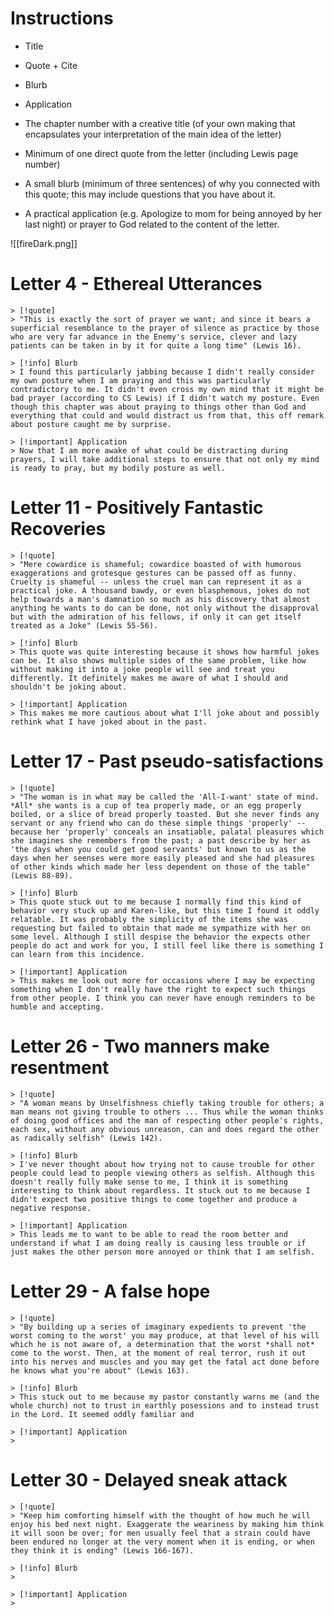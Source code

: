# Instructions

- Title
- Quote + Cite
- Blurb
- Application

- The chapter number with a creative title (of your own making that encapsulates your interpretation of the main idea of the letter)
- Minimum of one direct quote from the letter (including Lewis page number)
- A small blurb (minimum of three sentences) of why you connected with this quote; this may include questions that you have about it.
- A practical application (e.g. Apologize to mom for being annoyed by her last night) or prayer to God related to the content of the letter.

![[fireDark.png]]

# Letter 4 - Ethereal Utterances
```col
> [!quote]
> "This is exactly the sort of prayer we want; and since it bears a superficial resemblance to the prayer of silence as practice by those who are very far advance in the Enemy's service, clever and lazy patients can be taken in by it for quite a long time" (Lewis 16).
```
```col
> [!info] Blurb
> I found this particularly jabbing because I didn't really consider my own posture when I am praying and this was particularly contradictory to me. It didn't even cross my own mind that it might be bad prayer (according to CS Lewis) if I didn't watch my posture. Even though this chapter was about praying to things other than God and everything that could and would distract us from that, this off remark about posture caught me by surprise.

> [!important] Application
> Now that I am more awake of what could be distracting during prayers, I will take additional steps to ensure that not only my mind is ready to pray, but my bodily posture as well.
```

# Letter 11 - Positively Fantastic Recoveries
```col
> [!quote]
> "Mere cowardice is shameful; cowardice boasted of with humorous exaggerations and grotesque gestures can be passed off as funny. Cruelty is shameful -- unless the cruel man can represent it as a practical joke. A thousand bawdy, or even blasphemous, jokes do not help towards a man's damnation so much as his discovery that almost anything he wants to do can be done, not only without the disapproval but with the admiration of his fellows, if only it can get itself treated as a Joke" (Lewis 55-56).
```
```col
> [!info] Blurb
> This quote was quite interesting because it shows how harmful jokes can be. It also shows multiple sides of the same problem, like how without making it into a joke people will see and treat you differently. It definitely makes me aware of what I should and shouldn't be joking about.

> [!important] Application
> This makes me more cautious about what I'll joke about and possibly rethink what I have joked about in the past.
```

# Letter 17 - Past pseudo-satisfactions
```col
> [!quote]
> "The woman is in what may be called the 'All-I-want' state of mind. *All* she wants is a cup of tea properly made, or an egg properly boiled, or a slice of bread properly toasted. But she never finds any servant or any friend who can do these simple things 'properly' -- because her 'properly' conceals an insatiable, palatal pleasures which she imagines she remembers from the past; a past describe by her as 'the days when you could get good servants' but known to us as the days when her seenses were more easily pleased and she had pleasures of other kinds which made her less dependent on those of the table" (Lewis 88-89).
```
```col
> [!info] Blurb
> This quote stuck out to me because I normally find this kind of behavior very stuck up and Karen-like, but this time I found it oddly relatable. It was probably the simplicity of the items she was requesting but failed to obtain that made me sympathize with her on some level. Although I still despise the behavior the expects other people do act and work for you, I still feel like there is something I can learn from this incidence.

> [!important] Application
> This makes me look out more for occasions where I may be expecting something when I don't really have the right to expect such things from other people. I think you can never have enough reminders to be humble and accepting.
```

# Letter 26 - Two manners make resentment
```col
> [!quote]
> "A woman means by Unselfishness chiefly taking trouble for others; a man means not giving trouble to others ... Thus while the woman thinks of doing good offices and the man of respecting other people's rights, each sex, without any obvious unreason, can and does regard the other as radically selfish" (Lewis 142).
```
```col
> [!info] Blurb
> I've never thought about how trying not to cause trouble for other people could lead to people viewing others as selfish. Although this doesn't really fully make sense to me, I think it is something interesting to think about regardless. It stuck out to me because I didn't expect two positive things to come together and produce a negative response.

> [!important] Application
> This leads me to want to be able to read the room better and understand if what I am doing really is causing less trouble or if just makes the other person more annoyed or think that I am selfish.
```

# Letter 29 - A false hope
```col
> [!quote]
> "By building up a series of imaginary expedients to prevent 'the worst coming to the worst' you may produce, at that level of his will which he is not aware of, a determination that the worst *shall not* come to the worst. Then, at the moment of real terror, rush it out into his nerves and muscles and you may get the fatal act done before he knows what you're about" (Lewis 163).
```
```col
> [!info] Blurb
> This stuck out to me because my pastor constantly warns me (and the whole church) not to trust in earthly posessions and to instead trust in the Lord. It seemed oddly familiar and 

> [!important] Application
> 
```

# Letter 30 - Delayed sneak attack
```col
> [!quote]
> "Keep him comforting himself with the thought of how much he will enjoy his bed next night. Exaggerate the weariness by making him think it will soon be over; for men usually feel that a strain could have been endured no longer at the very moment when it is ending, or when they think it is ending" (Lewis 166-167).
```
```col
> [!info] Blurb
> 

> [!important] Application
> 
```
